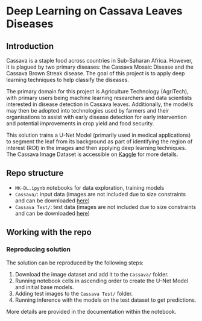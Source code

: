 
# Deep Learning on Cassava Leaves Diseases

## Introduction
Cassava is a staple food across countries in Sub-Saharan Africa. However, it is plagued by two 
primary diseases: the Cassava Mosaic Disease and the Cassava Brown Streak disease. The goal of this 
project is to apply deep learning techniques to help classify the diseases.

The primary domain for this project is Agriculture Technology (AgriTech), with primary users being 
machine learning researchers and data scientists interested in disease detection in Cassava leaves. 
Additionally, the model/s may then be adopted into technologies used by farmers and their 
organisations to assist with early disease detection for early intervention and potential improvements 
in crop yield and food security.

This solution trains a U-Net Model (primarily used in medical applications) to segment the leaf from its background as part of identifying the region of interest (ROI) in the images and then applying deep learning 
techniques. The Cassava Image Dataset is accessible on [Kaggle](https://www.kaggle.com/datasets/visalakshiiyer/cassava-image-dataset) for more details.

## Repo structure
- `MK-DL.ipynb` notebooks for data exploration, training models 
- `Cassava/`: input data (images are not included due to size constraints and can be downloaded [here](https://www.kaggle.com/datasets/visalakshiiyer/cassava-image-dataset))
- `Cassava Test/`: test data (images are not included due to size constraints and can be downloaded [here](https://doi.org/10.7910/DVN/T4RB0B))

## Working with the repo
### Reproducing solution

The solution can be reproduced by the following steps:

1. Download the image dataset and add it to the `Cassava/` folder.
2. Running notebook cells in ascending order to create the U-Net Model and initial base models.
3. Adding test images to the `Cassava Test/` folder.
4. Running inference with the models on the test dataset to get predictions.

More details are provided in the documentation within the notebook.
